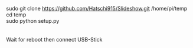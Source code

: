 sudo git clone https://github.com/Hatschi915/Slideshow.git /home/pi/temp<br />
cd temp<br />
sudo python setup.py<br />
<br />
<br />
Wait for reboot then connect USB-Stick
